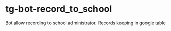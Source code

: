 # tg-bot-record_to_school
Bot allow recording to school administrator. Records keeping in google table

